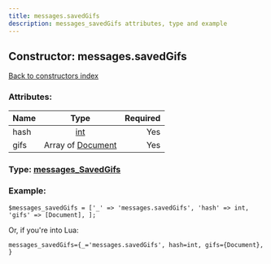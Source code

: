 ```yaml
---
title: messages.savedGifs
description: messages_savedGifs attributes, type and example
---
```

## Constructor: messages.savedGifs  
[Back to constructors index](index.md)



### Attributes:

| Name     |    Type       | Required |
|----------|:-------------:|---------:|
|hash|[int](../types/int.md) | Yes|
|gifs|Array of [Document](../types/Document.md) | Yes|



### Type: [messages\_SavedGifs](../types/messages_SavedGifs.md)


### Example:

```
$messages_savedGifs = ['_' => 'messages.savedGifs', 'hash' => int, 'gifs' => [Document], ];
```  

Or, if you're into Lua:  


```
messages_savedGifs={_='messages.savedGifs', hash=int, gifs={Document}, }

```


